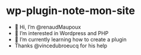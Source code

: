 # wp-plugin-note-mon-site

- 👋 Hi, I’m @renaudMaupoux
- 👀 I’m interested in Wordpress and PHP
- 🌱 I’m currently learning how to create a plugin 
- Thanks @vincedubroeucq for his help
